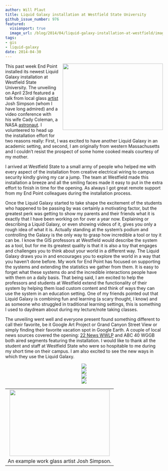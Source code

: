 ```yaml
---
author: Will Plaut
title: Liquid Galaxy installation at Westfield State University
github_issue_number: 976
featured:
  visionport: true
  image_url: /blog/2014/04/liquid-galaxy-installation-at-westfield/image-0.jpeg
tags:
- gis
- liquid-galaxy
date: 2014-04-30
---
```




<a href="/blog/2014/04/liquid-galaxy-installation-at-westfield/image-0.jpeg" imageanchor="1" style="clear: right; float: right; margin-bottom: 1em; margin-left: 1em;"><img border="0" height="212" src="/blog/2014/04/liquid-galaxy-installation-at-westfield/image-0.jpeg" style="cursor: move;" width="320"/></a>

This past week End Point installed its newest Liquid Galaxy installation at Westfield State University. The unveiling on April 23rd featured a talk from local glass [artist](https://www.megaplanet.com/site/) Josh Simpson (whom I have long admired) and a video conference with his wife Cady Coleman, a NASA [astronaut](https://en.wikipedia.org/wiki/Catherine_Coleman). I volunteered to head up the installation effort for two reasons really: First, I was excited to have another Liquid Galaxy in an academic setting, and second, I am originally from western Massachusetts and I couldn’t resist the prospect of some home cooked meals courtesy of my mother.

I arrived at Westfield State to a small army of people who helped me with every aspect of the installation from creative electrical wiring to campus security kindly giving my car a jump. The team at Westfield made this installation a breeze and all the smiling faces made it easy to put in the extra effort to finish in time for the opening. As always I got great remote support from my End Point colleagues during the installation process.

Once the Liquid Galaxy started to take shape the excitement of the students who happened to be passing by was certainly a motivating factor, but the greatest perk was getting to show my parents and their friends what it is exactly that I have been working on for over a year now. Explaining or describing a Liquid Galaxy, or even showing videos of it, gives you only a rough idea of what it is. Actually standing at the system’s podium and controlling the Galaxy is the only way to grasp how incredible a tool or toy it can be. I know the GIS professors at Westfield would describe the system as a tool, but for me its greatest quality is that it is also a toy that engages and challenges you to think about your world in a different way. The Liquid Galaxy draws you in and encourages you to explore the world in a way that you haven’t done before. My work for End Point has focused on supporting the systems and extending the statistics we gather from them. It is easy to forget what these systems do and the incredible interactions people have with them on a daily basis. That being said, I am excited to help the professors and students at Westfield extend the functionality of their system by helping them load custom content and think of ways they can use the system in an education setting. One of my friends pointed out that Liquid Galaxy is combining fun and learning (a scary thought, I know) and as someone who struggled in traditional learning settings, this is something I used to daydream about during my lecture/note taking classes.

The unveiling went well and everyone present found something different to call their favorite, be it Google Art Project or Grand Canyon Street View or simply finding their favorite vacation spot in Google Earth. A couple of local news sources covered the opening: [22 News WWLP](http://wwlp.com/2014/04/23/westfield-state-students-using-google-liquid-galaxy/) and ABC 40 WGGB both aired segments featuring the installation. I would like to thank all the student and staff at Westfield State who were so hospitable to me during my short time on their campus. I am also excited to see the new ways in which they use the Liquid Galaxy.

<div class="separator" style="clear: both; text-align: center;">
<a href="/blog/2014/04/liquid-galaxy-installation-at-westfield/image-1-big.jpeg" imageanchor="1" style="margin-left: 1em; margin-right: 1em;"><img border="0" src="/blog/2014/04/liquid-galaxy-installation-at-westfield/image-1.jpeg"/></a></div>

<div class="separator" style="clear: both; text-align: center;">
<a href="/blog/2014/04/liquid-galaxy-installation-at-westfield/image-2-big.jpeg" imageanchor="1" style="margin-left: 1em; margin-right: 1em;"><img border="0" src="/blog/2014/04/liquid-galaxy-installation-at-westfield/image-2.jpeg"/></a></div>

<div class="separator" style="clear: both; text-align: center;">
<a href="/blog/2014/04/liquid-galaxy-installation-at-westfield/image-3-big.jpeg" imageanchor="1" style="margin-left: 1em; margin-right: 1em;"><img border="0" src="/blog/2014/04/liquid-galaxy-installation-at-westfield/image-3.jpeg"/></a></div>

<div class="separator" style="clear: both; text-align: center;">
<a href="/blog/2014/04/liquid-galaxy-installation-at-westfield/image-4-big.jpeg" imageanchor="1" style="margin-left: 1em; margin-right: 1em;"><img border="0" src="/blog/2014/04/liquid-galaxy-installation-at-westfield/image-4.jpeg"/></a></div>

<table align="center" cellpadding="0" cellspacing="0" class="tr-caption-container" style="margin-left: auto; margin-right: auto; text-align: center;"><tbody>
<tr><td style="text-align: center;"><a href="/blog/2014/04/liquid-galaxy-installation-at-westfield/image-5.jpeg" imageanchor="1" style="margin-left: auto; margin-right: auto;"><img border="0" height="212" src="/blog/2014/04/liquid-galaxy-installation-at-westfield/image-5.jpeg" width="320"/></a></td></tr>
<tr><td class="tr-caption" style="text-align: center;">An example work glass artist Josh Simpson.</td></tr>
</tbody></table>


